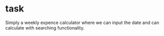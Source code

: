 # task
Simply a weekly expence calculator where we can input the date and can calculate with searching functionality.
